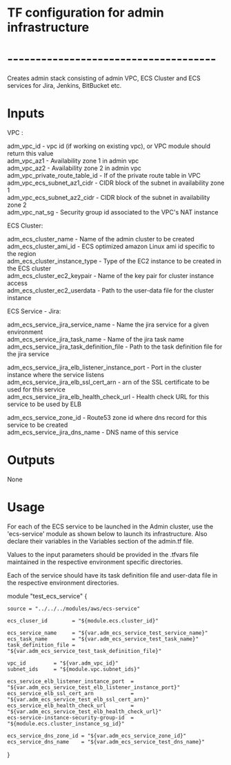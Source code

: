   
# TF configuration for admin infrastructure  
# -------------------------------------  
  
Creates admin stack consisting of admin VPC, ECS Cluster and ECS services for Jira, Jenkins, BitBucket etc.  
  
# Inputs  
  
VPC :  
  
adm_vpc_id            - vpc id (if working on existing vpc), or VPC module should return this value  
adm_vpc_az1           - Availability zone 1 in admin vpc  
adm_vpc_az2           - Availability zone 2 in admin vpc  
adm_vpc_private_route_table_id  - If of the private route table in VPC  
adm_vpc_ecs_subnet_az1_cidr - CIDR block of the subnet in availability zone 1  
adm_vpc_ecs_subnet_az2_cidr - CIDR block of the subnet in availability zone 2  
adm_vpc_nat_sg        - Security group id associated to the VPC's NAT instance  
  
  
ECS Cluster:  
  
adm_ecs_cluster_name          - Name of the admin cluster to be created  
adm_ecs_cluster_ami_id        - ECS optimized amazon Linux ami id specific to the region  
adm_ecs_cluster_instance_type - Type of the EC2 instance to be created in the ECS cluster  
adm_ecs_cluster_ec2_keypair   - Name of the key pair for cluster instance access  
adm_ecs_cluster_ec2_userdata  - Path to the user-data file for the cluster instance  
  
   
ECS Service - Jira:  
  
adm_ecs_service_jira_service_name  - Name the jira service for a given environment  
adm_ecs_service_jira_task_name     - Name of the jira task name  
adm_ecs_service_jira_task_definition_file - Path to the task definition file for the jira service  
  
adm_ecs_service_jira_elb_listener_instance_port - Port in the cluster instance where the service listens  
adm_ecs_service_jira_elb_ssl_cert_arn           - arn of the SSL certificate to be used for this service  
adm_ecs_service_jira_elb_health_check_url       - Health check URL for this service to be used by ELB  
  
adm_ecs_service_zone_id       - Route53 zone id where dns record for this service to be created  
adm_ecs_service_jira_dns_name - DNS name of this service  
  
  
# Outputs  
  
None  
  
# Usage  
  
For each of the ECS service to be launched in the Admin cluster, use the 'ecs-service' module as shown below to launch its infrastructure. Also declare their variables in the Variables section of the admin.tf file.  
  
Values to the input parameters should be provided in the .tfvars file maintained in the respective environment specific directories.  
  
Each of the service should have its task definition file and user-data file in the respective environment directories.  
  
module "test_ecs_service" {  
	  
	source = "../../../modules/aws/ecs-service"  
  
	ecs_cluser_id        = "${module.ecs.cluster_id}"  
  
	ecs_service_name     = "${var.adm_ecs_service_test_service_name}"  
	ecs_task_name        = "${var.adm_ecs_service_test_task_name}"  
	task_definition_file = "${var.adm_ecs_service_test_task_definition_file}"  
  
	vpc_id         = "${var.adm_vpc_id}"  
	subnet_ids     = "${module.vpc.subnet_ids}"  
  
	ecs_service_elb_listener_instance_port  = "${var.adm_ecs_service_test_elb_listener_instance_port}"  
	ecs_service_elb_ssl_cert_arn            = "${var.adm_ecs_service_test_elb_ssl_cert_arn}"  
	ecs_service_elb_health_check_url        = "${var.adm_ecs_service_test_elb_health_check_url}"  
	ecs-service-instance-security-group-id  = "${module.ecs.cluster_instance_sg_id}"  
  
	ecs_service_dns_zone_id = "${var.adm_ecs_service_zone_id}"  
	ecs_service_dns_name    = "${var.adm_ecs_service_test_dns_name}"  
  
}